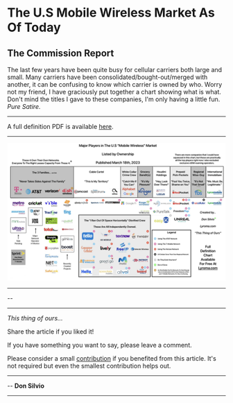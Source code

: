 # The U.S Mobile Wireless Market As Of Today

 

## The Commission Report

The last few years have been quite busy for cellular carriers both large and small. Many carriers have been consolidated/bought-out/merged with another, it can be confusing to know which carrier is owned by who. Worry not my friend, I have graciously put together a chart showing what is what. Don't mind the titles I gave to these companies, I'm only having a little fun. *Pure Satire.*

---

A full definition PDF is available [here](https://send.ephemeral.land/download/4a8179c7b2101cb9/#OirXeFyOSbg_uUWT6asP2g).

---

![The Partition of The US Mobile Wireless Market](img/us-market.jpg)


---

--

---


*This thing of ours...* 

Share the article if you liked it!

If you have something you want to say, please leave a comment. 

Please consider a small [contribution](https://lyroma.com/contribute) if you benefited from this article. It's not required but even the smallest contribution helps out.

---

-- **Don Silvio**

---




































